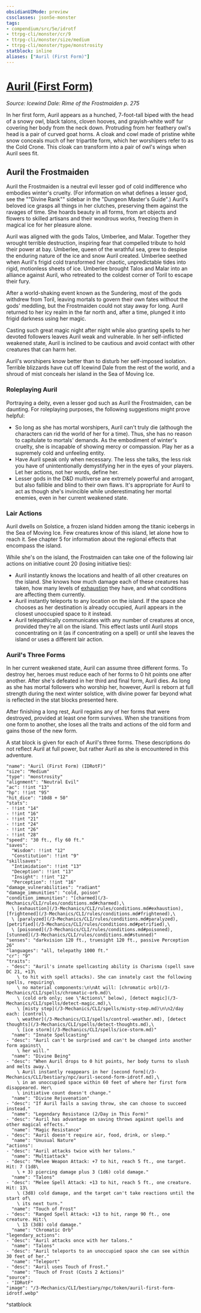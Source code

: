 ```yaml
---
obsidianUIMode: preview
cssclasses: json5e-monster
tags:
- compendium/src/5e/idrotf
- ttrpg-cli/monster/cr/9
- ttrpg-cli/monster/size/medium
- ttrpg-cli/monster/type/monstrosity
statblock: inline
aliases: ["Auril (First Form)"]
---
```

# [Auril (First Form)](3-Mechanics\CLI\bestiary\npc/auril-first-form-idrotf.md)
*Source: Icewind Dale: Rime of the Frostmaiden p. 275*  

In her first form, Auril appears as a hunched, 7-foot-tall biped with the head of a snowy owl, black talons, cloven hooves, and grayish-white wolf fur covering her body from the neck down. Protruding from her feathery owl's head is a pair of curved goat horns. A cloak and cowl made of pristine white snow conceals much of her tripartite form, which her worshipers refer to as the Cold Crone. This cloak can transform into a pair of owl's wings when Auril sees fit.

## Auril the Frostmaiden

Auril the Frostmaiden is a neutral evil lesser god of cold indifference who embodies winter's cruelty. (For information on what defines a lesser god, see the ""Divine Rank"" sidebar in the "Dungeon Master's Guide".) Auril's beloved ice grasps all things in her clutches, preserving them against the ravages of time. She hoards beauty in all forms, from art objects and flowers to skilled artisans and their wondrous works, freezing them in magical ice for her pleasure alone.

Auril was aligned with the gods Talos, Umberlee, and Malar. Together they wrought terrible destruction, inspiring fear that compelled tribute to hold their power at bay. Umberlee, queen of the wrathful sea, grew to despise the enduring nature of the ice and snow Auril created. Umberlee seethed when Auril's frigid cold transformed her chaotic, unpredictable tides into rigid, motionless sheets of ice. Umberlee brought Talos and Malar into an alliance against Auril, who retreated to the coldest corner of Toril to escape their fury.

After a world-shaking event known as the Sundering, most of the gods withdrew from Toril, leaving mortals to govern their own fates without the gods' meddling, but the Frostmaiden could not stay away for long. Auril returned to her icy realm in the far north and, after a time, plunged it into frigid darkness using her magic.

Casting such great magic night after night while also granting spells to her devoted followers leaves Auril weak and vulnerable. In her self-inflicted weakened state, Auril is inclined to be cautious and avoid contact with other creatures that can harm her.

Auril's worshipers know better than to disturb her self-imposed isolation. Terrible blizzards have cut off Icewind Dale from the rest of the world, and a shroud of mist conceals her island in the Sea of Moving Ice.

### Roleplaying Auril

Portraying a deity, even a lesser god such as Auril the Frostmaiden, can be daunting. For roleplaying purposes, the following suggestions might prove helpful:

- So long as she has mortal worshipers, Auril can't truly die (although the characters can rid the world of her for a time). Thus, she has no reason to capitulate to mortals' demands. As the embodiment of winter's cruelty, she is incapable of showing mercy or compassion. Play her as a supremely cold and unfeeling entity.  
- Have Auril speak only when necessary. The less she talks, the less risk you have of unintentionally demystifying her in the eyes of your players. Let her actions, not her words, define her.  
- Lesser gods in the D&D multiverse are extremely powerful and arrogant, but also fallible and blind to their own flaws. It's appropriate for Auril to act as though she's invincible while underestimating her mortal enemies, even in her current weakened state.  

### Lair Actions

Auril dwells on Solstice, a frozen island hidden among the titanic icebergs in the Sea of Moving Ice. Few creatures know of this island, let alone how to reach it. See chapter 5 for information about the regional effects that encompass the island.

While she's on the island, the Frostmaiden can take one of the following lair actions on initiative count 20 (losing initiative ties):

- Auril instantly knows the locations and health of all other creatures on the island. She knows how much damage each of these creatures has taken, how many levels of [exhaustion](/3-Mechanics/CLI/rules/conditions.md#exhaustion) they have, and what conditions are affecting them currently.  
- Auril instantly teleports to any location on the island. If the space she chooses as her destination is already occupied, Auril appears in the closest unoccupied space to it instead.  
- Auril telepathically communicates with any number of creatures at once, provided they're all on the island. This effect lasts until Auril stops concentrating on it (as if concentrating on a spell) or until she leaves the island or uses a different lair action.  

### Auril's Three Forms

In her current weakened state, Auril can assume three different forms. To destroy her, heroes must reduce each of her forms to 0 hit points one after another. After she's defeated in her third and final form, Auril dies. As long as she has mortal followers who worship her, however, Auril is reborn at full strength during the next winter solstice, with divine power far beyond what is reflected in the stat blocks presented here.

After finishing a long rest, Auril regains any of her forms that were destroyed, provided at least one form survives. When she transitions from one form to another, she loses all the traits and actions of the old form and gains those of the new form.

A stat block is given for each of Auril's three forms. These descriptions do not reflect Auril at full power, but rather Auril as she is encountered in this adventure.

```statblock
"name": "Auril (First Form) (IDRotF)"
"size": "Medium"
"type": "monstrosity"
"alignment": "Neutral Evil"
"ac": !!int "13"
"hp": !!int "95"
"hit_dice": "10d8 + 50"
"stats":
- !!int "14"
- !!int "16"
- !!int "21"
- !!int "24"
- !!int "26"
- !!int "28"
"speed": "30 ft., fly 60 ft."
"saves":
  "Wisdom": !!int "12"
  "Constitution": !!int "9"
"skillsaves":
  "Intimidation": !!int "13"
  "Deception": !!int "13"
  "Insight": !!int "12"
  "Perception": !!int "16"
"damage_vulnerabilities": "radiant"
"damage_immunities": "cold, poison"
"condition_immunities": "[charmed](/3-Mechanics/CLI/rules/conditions.md#charmed),\
  \ [exhaustion](/3-Mechanics/CLI/rules/conditions.md#exhaustion), [frightened](/3-Mechanics/CLI/rules/conditions.md#frightened),\
  \ [paralyzed](/3-Mechanics/CLI/rules/conditions.md#paralyzed), [petrified](/3-Mechanics/CLI/rules/conditions.md#petrified),\
  \ [poisoned](/3-Mechanics/CLI/rules/conditions.md#poisoned), [stunned](/3-Mechanics/CLI/rules/conditions.md#stunned)"
"senses": "darkvision 120 ft., truesight 120 ft., passive Perception 26"
"languages": "all, telepathy 1000 ft."
"cr": "9"
"traits":
- "desc": "Auril's innate spellcasting ability is Charisma (spell save DC 21, +13\
    \ to hit with spell attacks). She can innately cast the following spells, requiring\
    \ no material components:\n\nAt will: [chromatic orb](/3-Mechanics/CLI/spells/chromatic-orb.md)\
    \ (cold orb only; see \"Actions\" below), [detect magic](/3-Mechanics/CLI/spells/detect-magic.md),\
    \ [misty step](/3-Mechanics/CLI/spells/misty-step.md)\n\n2/day each: [control\
    \ weather](/3-Mechanics/CLI/spells/control-weather.md), [detect thoughts](/3-Mechanics/CLI/spells/detect-thoughts.md),\
    \ [ice storm](/3-Mechanics/CLI/spells/ice-storm.md)"
  "name": "Innate Spellcasting"
- "desc": "Auril can't be surprised and can't be changed into another form against\
    \ her will."
  "name": "Divine Being"
- "desc": "When Auril drops to 0 hit points, her body turns to slush and melts away.\
    \ Auril instantly reappears in her [second form](/3-Mechanics/CLI/bestiary/npc/auril-second-form-idrotf.md),\
    \ in an unoccupied space within 60 feet of where her first form disappeared. Her\
    \ initiative count doesn't change."
  "name": "Divine Rejuvenation"
- "desc": "If Auril fails a saving throw, she can choose to succeed instead."
  "name": "Legendary Resistance (2/Day in This Form)"
- "desc": "Auril has advantage on saving throws against spells and other magical effects."
  "name": "Magic Resistance"
- "desc": "Auril doesn't require air, food, drink, or sleep."
  "name": "Unusual Nature"
"actions":
- "desc": "Auril attacks twice with her talons."
  "name": "Multiattack"
- "desc": "Melee Weapon Attack: +7 to hit, reach 5 ft., one target. Hit: 7 (1d8\
    \ + 3) piercing damage plus 3 (1d6) cold damage."
  "name": "Talons"
- "desc": "Melee Spell Attack: +13 to hit, reach 5 ft., one creature. Hit: 13\
    \ (3d8) cold damage, and the target can't take reactions until the start of\
    \ its next turn."
  "name": "Touch of Frost"
- "desc": "Ranged Spell Attack: +13 to hit, range 90 ft., one creature. Hit:\
    \ 13 (3d8) cold damage."
  "name": "Chromatic Orb"
"legendary_actions":
- "desc": "Auril attacks once with her talons."
  "name": "Talons"
- "desc": "Auril teleports to an unoccupied space she can see within 30 feet of her."
  "name": "Teleport"
- "desc": "Auril uses Touch of Frost."
  "name": "Touch of Frost (Costs 2 Actions)"
"source":
- "IDRotF"
"image": "/3-Mechanics/CLI/bestiary/npc/token/auril-first-form-idrotf.webp"
```
^statblock